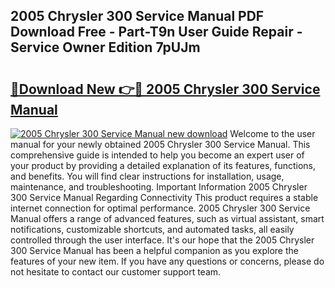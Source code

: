 ## 2005 Chrysler 300 Service Manual PDF Download Free - Part-T9n User Guide Repair - Service Owner Edition 7pUJm

# <h2><a href="http://bc45338.oget.top/?id=2005+Chrysler+300+Service+Manual">🔗Download New 👉🔴 2005 Chrysler 300 Service Manual</a></h2>

[![2005 Chrysler 300 Service Manual new download](https://i.imgur.com/5g1atiW.png)](http://bc45338.oget.top/?id=2005+Chrysler+300+Service+Manual)
Welcome to the user manual for your newly obtained 2005 Chrysler 300 Service Manual. This comprehensive guide is intended to help you become an expert user of your product by providing a detailed explanation of its features, functions, and benefits. You will find clear instructions for installation, usage, maintenance, and troubleshooting. Important Information 2005 Chrysler 300 Service Manual Regarding Connectivity This product requires a stable internet connection for optimal performance. 2005 Chrysler 300 Service Manual offers a range of advanced features, such as virtual assistant, smart notifications, customizable shortcuts, and automated tasks, all easily controlled through the user interface. It's our hope that the 2005 Chrysler 300 Service Manual has been a helpful companion as you explore the features of your new item. If you have any questions or concerns, please do not hesitate to contact our customer support team.
